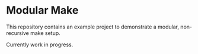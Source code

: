 # Modular Make

This repository contains an example project to demonstrate a modular,
non-recursive make setup.

Currently work in progress.

